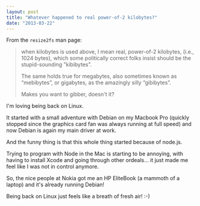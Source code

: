 ```yaml
---
layout: post
title: "Whatever happened to real power-of-2 kilobytes?"
date: "2013-03-22"
---
```


From the `resize2fs` man page:

> when kilobytes is used above, I mean real, power-of-2 kilobytes, (i.e., 1024 bytes), which some politically correct folks insist should be the stupid-sounding ”kibibytes”.
> 
> The same holds true for megabytes, also sometimes known as “mebibytes”, or gigabytes, as the amazingly silly “gibibytes”.
> 
> Makes you want to gibber, doesn't it?

I'm loving being back on Linux.

It started with a small adventure with Debian on my Macbook Pro (quickly stopped since the graphics card fan was always running at full speed) and now Debian is again my main driver at work.

And the funny thing is that this whole thing started because of node.js.

Trying to program with Node in the Mac is starting to be annoying, with having to install Xcode and going through other ordeals... it just made me feel like I was not in control anymore.

So, the nice people at Nokia got me an HP EliteBook (a mammoth of a laptop) and it's already running Debian!

Being back on Linux just feels like a breath of fresh air! :-)
